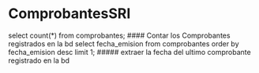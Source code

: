 # ComprobantesSRI

select count(*) from comprobantes; #### Contar los Comprobantes registrados en la bd
select fecha_emision from comprobantes order by fecha_emision desc limit 1; ##### extraer la fecha del ultimo comprobante registrado en la bd
